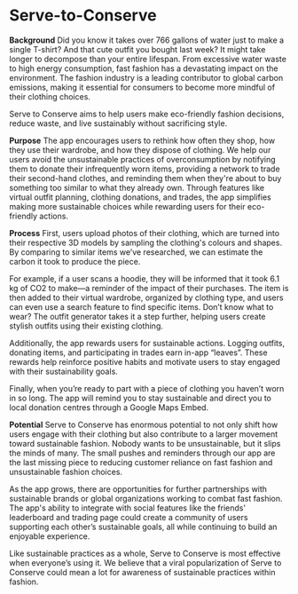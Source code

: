 # Serve-to-Conserve

**Background**
Did you know it takes over 766 gallons of water just to make a single T-shirt? And that cute outfit you bought last week? It might take longer to decompose than your entire lifespan. From excessive water waste to high energy consumption, fast fashion has a devastating impact on the environment. The fashion industry is a leading contributor to global carbon emissions, making it essential for consumers to become more mindful of their clothing choices.

Serve to Conserve aims to help users make eco-friendly fashion decisions, reduce waste, and live sustainably without sacrificing style.

**Purpose**
The app encourages users to rethink how often they shop, how they use their wardrobe, and how they dispose of clothing. We help our users avoid the unsustainable practices of overconsumption by notifying them to donate their infrequently worn items, providing a network to trade their second-hand clothes, and reminding them when they're about to buy something too similar to what they already own. Through features like virtual outfit planning, clothing donations, and trades, the app simplifies making more sustainable choices while rewarding users for their eco-friendly actions.

**Process**
First, users upload photos of their clothing, which are turned into their respective 3D models by sampling the clothing's colours and shapes. By comparing to similar items we’ve researched, we can estimate the carbon it took to produce the piece.

For example, if a user scans a hoodie, they will be informed that it took 6.1 kg of CO2 to make—a reminder of the impact of their purchases. The item is then added to their virtual wardrobe, organized by clothing type, and users can even use a search feature to find specific items. Don’t know what to wear? The outfit generator takes it a step further, helping users create stylish outfits using their existing clothing.

Additionally, the app rewards users for sustainable actions. Logging outfits, donating items, and participating in trades earn in-app “leaves”. These rewards help reinforce positive habits and motivate users to stay engaged with their sustainability goals.

Finally, when you’re ready to part with a piece of clothing you haven’t worn in so long. The app will remind you to stay sustainable and direct you to local donation centres through a Google Maps Embed.

**Potential**
Serve to Conserve has enormous potential to not only shift how users engage with their clothing but also contribute to a larger movement toward sustainable fashion. Nobody wants to be unsustainable, but it slips the minds of many. The small pushes and reminders through our app are the last missing piece to reducing customer reliance on fast fashion and unsustainable fashion choices.

As the app grows, there are opportunities for further partnerships with sustainable brands or global organizations working to combat fast fashion. The app's ability to integrate with social features like the friends' leaderboard and trading page could create a community of users supporting each other’s sustainable goals, all while continuing to build an enjoyable experience.

Like sustainable practices as a whole, Serve to Conserve is most effective when everyone’s using it. We believe that a viral popularization of Serve to Conserve could mean a lot for awareness of sustainable practices within fashion.
